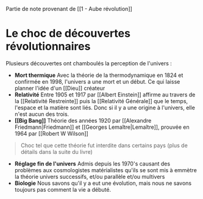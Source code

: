 Partie de note provenant de [[1 - Aube révolution]]
# Le choc de découvertes révolutionnaires
Plusieurs découvertes ont chamboulés la perception de l'univers :
- **Mort thermique**
  Avec la théorie de la thermodynamique en 1824 et confirmée en 1998, l'univers a une mort et un début. Ce qui laisse planner l'idée d'un [[Dieu]] créateur
- **Relativité**
  Entre 1905 et 1917 par [[Albert Einstein]] affirme au travers de la [[Relativité Restreinte]] puis la [[Relativité Générale]] que le temps, l'espace et la matière sont liés.
  Donc si il y a une origine à l'univers, elle n'est aucun des trois.
- **[[Big Bang]]**
  Théorie des années 1920 par [[Alexandre Friedmann|Friedmann]] et [[Georges Lemaître|Lemaître]], prouvée en 1964 par [[Robert W Wilson]]
> Choc tel que cette théorie fut interdite dans certains pays (plus de détails dans la suite du livre)

- **Réglage fin de l'univers**
  Admis depuis les 1970's causant des problèmes aux cosmologistes matérialistes qu'ils se sont mis à emmètre la théorie univers successifs, et/ou parallèle et/ou multivers
- **Biologie**
  Nous savons qu'il y a eut une évolution, mais nous ne savons toujours pas comment la vie a débuté.